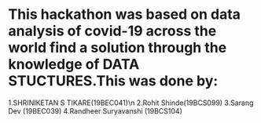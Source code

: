# This hackathon was based on data analysis of covid-19 across the world find a solution through the knowledge of DATA STUCTURES.This was done by:
1.SHRINIKETAN S TIKARE(19BEC041)\n
2.Rohit Shinde(19BCS099)
3.Sarang Dev (19BEC039)
4.Randheer Suryavanshi (19BCS104)
